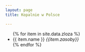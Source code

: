 ```yaml
---
layout: page
title: Kopalnie w Polsce

---
```

<ul>
{% for item in site.data.zloza %}
  <li style="{% if item.czynna %}color: green {% endif %}">
  {{ item.name }} <em> {{item.zasoby}}</em>
  </li>
{% endfor %}
</ul>

